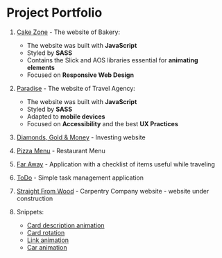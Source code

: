 # Project Portfolio
1. [Cake Zone](https://github.com/GodnyJ/cake-zone/tree/main) - The website of Bakery:
   - The website was built with **JavaScript**
   - Styled by **SASS**
   - Contains the Slick and AOS libraries essential for **animating elements**
   - Focused on **Responsive Web Design**
2. [Paradise](https://github.com/GodnyJ/Paradise) - The website of Travel Agency:
   - The website was built with **JavaScript**
   - Styled by **SASS**
   - Adapted to **mobile devices**
   - Focused on **Accessibility** and the best **UX Practices**
3. [Diamonds, Gold & Money](https://github.com/GodnyJ/Diamonds) - Investing website
4. [Pizza Menu](https://github.com/GodnyJ/pizza-menu/tree/main) - Restaurant Menu
5. [Far Away](https://github.com/GodnyJ/far-away) - Application with a checklist of items useful while traveling
6. [ToDo](https://github.com/GodnyJ/ToDo-App) - Simple task management application
7. [Straight From Wood](https://github.com/GodnyJ/Prosto-z-drewna) - Carpentry Company website - website under construction
     
8. Snippets:
   - [Card description animation](https://github.com/GodnyJ/card-description-animation) 
   - [Card rotation](https://github.com/GodnyJ/card-rotation) 
   - [Link animation](https://github.com/GodnyJ/link-animation) 
   - [Car animation](https://github.com/GodnyJ/car-animation)
